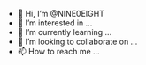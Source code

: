 - 👋 Hi, I’m @NINE0EIGHT
- 👀 I’m interested in ...
- 🌱 I’m currently learning ...
- 💞️ I’m looking to collaborate on ...
- 📫 How to reach me ...

<!---
NINE0EIGHT/NINE0EIGHT is a ✨ special ✨ repository because its `README.md` (this file) appears on your GitHub profile.
You can click the Preview link to take a look at your changes.
--->
